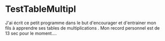 # TestTableMultipl
J'ai écrit ce petit programme dans le but d'encourager et d'entrainer mon fils à apprendre ses tables de multiplications . 
Mon record personnel est de 13 sec pour le moment....
